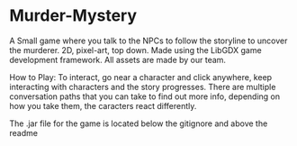 # Murder-Mystery
A Small game where you talk to the NPCs to follow the storyline to uncover the murderer.
2D, pixel-art, top down.
Made using the LibGDX game development framework.
All assets are made by our team.

How to Play: To interact, go near a character and click anywhere, keep interacting with characters and the story progresses.
There are multiple conversation paths that you can take to find out more info, depending on how you take them, the caracters react differently.

The .jar file for the game is located below the gitignore and above the readme
